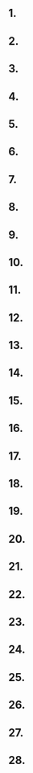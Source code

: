 ## 1.



## 2.



## 3.



## 4.



## 5.



## 6.



## 7.



## 8.



## 9.



## 10.



## 11.



## 12.



## 13.



## 14.



## 15.



## 16.



## 17.



## 18.



## 19.



## 20.



## 21.



## 22.



## 23.



## 24.



## 25.



## 26.



## 27.



## 28.
